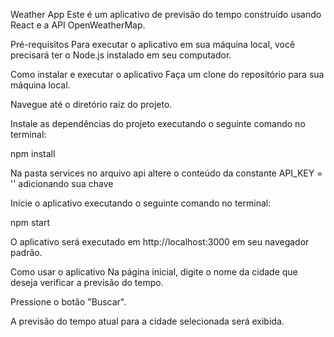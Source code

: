 Weather App
Este é um aplicativo de previsão do tempo construído usando React e a API OpenWeatherMap.

Pré-requisitos
Para executar o aplicativo em sua máquina local, você precisará ter o Node.js instalado em seu computador.

Como instalar e executar o aplicativo
Faça um clone do repositório para sua máquina local.

Navegue até o diretório raiz do projeto.

Instale as dependências do projeto executando o seguinte comando no terminal:


npm install

Na pasta services no arquivo api altere o conteúdo da constante API_KEY = '' adicionando sua chave

Inicie o aplicativo executando o seguinte comando no terminal:

npm start

O aplicativo será executado em http://localhost:3000 em seu navegador padrão.

Como usar o aplicativo
Na página inicial, digite o nome da cidade que deseja verificar a previsão do tempo.

Pressione o botão "Buscar".

A previsão do tempo atual para a cidade selecionada será exibida.
